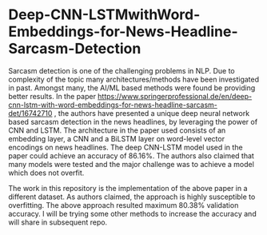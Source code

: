 # Deep-CNN-LSTMwithWord-Embeddings-for-News-Headline-Sarcasm-Detection

Sarcasm detection is one of the challenging problems in NLP. Due to complexity of the topic many architectures/methods have been investigated in past. Amongst many, the AI/ML based methods were found be providing better results. In the paper https://www.springerprofessional.de/en/deep-cnn-lstm-with-word-embeddings-for-news-headline-sarcasm-det/16742710 , the authors have presented a unique deep neural network based sarcasm detection in the news headlines, by leveraging the power of CNN and LSTM. The architecture in the paper used consists of an embedding layer, a CNN and a BiLSTM layer on word-level vector encodings on news headlines. The deep CNN-LSTM model used in the paper could achieve an accuracy of 86.16%. The authors also claimed that many models were tested and the major challenge was to achieve a model which does not overfit. 

The work in this repository is the implementation of the above paper in a different dataset. As authors claimed, the approach is highly susceptible to overfitting. The above approach resulted maximum 80.38% validation accuracy. I will be trying some other methods to increase the accuracy and will share in subsequent repo.
